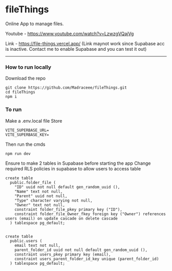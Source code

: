 # fileThings

Online App to manage files.

Youtube - https://www.youtube.com/watch?v=LzwzgVQajVg

Link - https://file-things.vercel.app/
(Link maynot work since Supabase acc is inactive. Contact me to enable Supabase and you can test it out)


---

### How to run locally

Download the repo

```
git clone https://github.com/Madraceee/fileThings.git
cd fileThings
npm i
```

### To run

Make a .env.local file
Store
```
VITE_SUPERBASE_URL=
VITE_SUPERBASE_KEY=
```

Then run the cmds
```
npm run dev
```

Ensure to make 2 tables in Supabase before starting the app
Change required RLS policies in supabase to allow users to access table
```
create table
  public.folder_file (
    "ID" uuid not null default gen_random_uuid (),
    "Name" text not null,
    "Parent" uuid not null,
    "Type" character varying not null,
    "Owner" text not null,
    constraint folder_file_pkey primary key ("ID"),
    constraint folder_file_Owner_fkey foreign key ("Owner") references users (email) on update cascade on delete cascade
  ) tablespace pg_default;


create table
  public.users (
    email text not null,
    parent_folder_id uuid not null default gen_random_uuid (),
    constraint users_pkey primary key (email),
    constraint users_parent_folder_id_key unique (parent_folder_id)
  ) tablespace pg_default;

```
